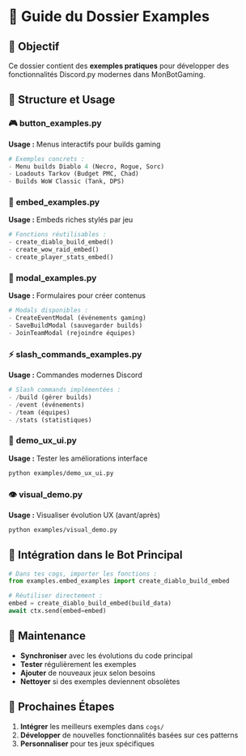 # 📖 Guide du Dossier Examples

## 🎯 **Objectif**
Ce dossier contient des **exemples pratiques** pour développer des fonctionnalités Discord.py modernes dans MonBotGaming.

## 📁 **Structure et Usage**

### 🎮 **button_examples.py**
**Usage :** Menus interactifs pour builds gaming
```python
# Exemples concrets :
- Menu builds Diablo 4 (Necro, Rogue, Sorc)
- Loadouts Tarkov (Budget PMC, Chad)
- Builds WoW Classic (Tank, DPS)
```

### 🎨 **embed_examples.py** 
**Usage :** Embeds riches stylés par jeu
```python
# Fonctions réutilisables :
- create_diablo_build_embed()
- create_wow_raid_embed()
- create_player_stats_embed()
```

### 📝 **modal_examples.py**
**Usage :** Formulaires pour créer contenus
```python
# Modals disponibles :
- CreateEventModal (événements gaming)
- SaveBuildModal (sauvegarder builds)
- JoinTeamModal (rejoindre équipes)
```

### ⚡ **slash_commands_examples.py**
**Usage :** Commandes modernes Discord
```python
# Slash commands implémentées :
- /build (gérer builds)
- /event (événements)
- /team (équipes)
- /stats (statistiques)
```

### 🧪 **demo_ux_ui.py**
**Usage :** Tester les améliorations interface
```bash
python examples/demo_ux_ui.py
```

### 👁️ **visual_demo.py**
**Usage :** Visualiser évolution UX (avant/après)
```bash
python examples/visual_demo.py
```

## 🔄 **Intégration dans le Bot Principal**

```python
# Dans tes cogs, importer les fonctions :
from examples.embed_examples import create_diablo_build_embed

# Réutiliser directement :
embed = create_diablo_build_embed(build_data)
await ctx.send(embed=embed)
```

## 🎯 **Maintenance**

- **Synchroniser** avec les évolutions du code principal
- **Tester** régulièrement les exemples
- **Ajouter** de nouveaux jeux selon besoins
- **Nettoyer** si des exemples deviennent obsolètes

## 🚀 **Prochaines Étapes**

1. **Intégrer** les meilleurs exemples dans `cogs/`
2. **Développer** de nouvelles fonctionnalités basées sur ces patterns
3. **Personnaliser** pour tes jeux spécifiques

